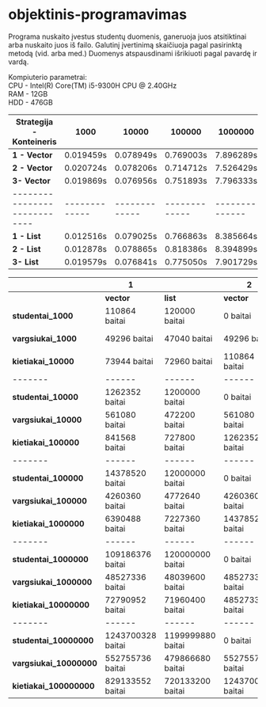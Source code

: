 # objektinis-programavimas
Programa nuskaito įvestus studentų duomenis, ganeruoja juos atsitiktinai arba nuskaito juos iš failo. 
Galutinį įvertinimą skaičiuoja pagal pasirinktą metodą (vid. arba med.) 
Duomenys atspausdinami išrikiuoti pagal pavardę ir vardą. 

Kompiuterio parametrai:  
CPU - Intel(R) Core(TM) i5-9300H CPU @ 2.40GHz  
RAM - 12GB  
HDD - 476GB  





| Strategija - Konteineris               | **1000**    | **10000**   | **100000**  | **1000000**  | **10000000** |
|----------------------------|-------------|-------------|-------------|--------------|--------------|
| **1 - Vector**      | 0.019459s  | 0.078949s  | 0.769003s  | 7.896289s    | 78.485606s   |
| **2 - Vector**      | 0.020724s   | 0.078206s   | 0.714712s  | 7.526429s    | 76.232662s   |
| **3- Vector**       |0.019869s   | 0.076956s  | 0.751893s  | 7.796333s    | 78.954670s  |
|----------------------------|-------------|-------------|-------------|--------------|--------------|
| **1 - List**      | 0.012516s   | 0.079025s  | 0.766863s   | 8.385664s     | 86.425663s  |
| **2 - List**      | 0.012878s  | 0.078865s   | 0.818386s   | 8.394899s    | 81.391470s   |
| **3- List**       | 0.019579s   |  0.076841s  | 0.775050s   | 7.901729s    | 80.529103s   |





|       |      **1**      |      |      **2**      |      |      **3**      |      |
|-------|------------------|------|------------------|------|------------------|------|
|       | **vector**       | **list** | **vector**       | **list** | **vector**       | **list** |
| **studentai_1000** |   110864 baitai               |  120000 baitai        |        0 baitai           |   0 baitai       |     0 baitai        |     0 baitai           |
| **vargsiukai_1000** |     49296 baitai             |  47040 baitai         |      49296 baitai          |   47040 baitai       |    40768 baitai       |   47040 baitai         |
| **kietiakai_10000** |         73944 baitai         |  72960 baitai         |      110864 baitai         |  72960 baitai        |       63232 baitai       |  72960 baitai    |
|-------|------|------|------|------|------|------|
| **studentai_10000** |   1262352 baitai             |  1200000 baitai       |      0 baitai            |   0 baitai       |     0 baitai       |     0 baitai          |
| **vargsiukai_10000** |     561080 baitai           |  472200 baitai        |     561080 baitai         |  472200 baitai        |       409240 baitai   |   472200 baitai        |
| **kietiakai_100000** |         841568 baitai       |  727800 baitai        |        1262352 baitai      |   727800 baitai        |    630760 baitai      |  727800 baitai      |
|-------|------|------|------|------|------|------|
| **studentai_100000** |   14378520 baitai           |  12000000 baitai      |       0 baitai           |   0 baitai       |     0 baitai        |    0 baitai         |
| **vargsiukai_100000** |     4260360 baitai         |  4772640 baitai       |      4260360 baitai      |   4772640 baitai       |     4136288 baitai        |   4772640 baitai       |
| **kietiakai_1000000** |       6390488 baitai       |  7227360 baitai       |       14378520 baitai    |   7227360 baitai       |      6263712 baitai      |    7227360 baitai        |
|-------|------|------|------|------|------|------|
| **studentai_1000000** |   109186376 baitai         |  120000000 baitai      |          0 baitai         |   0 baitai       |       0 baitai      |   0 baitai          |
| **vargsiukai_1000000** |  48527336 baitai          |  48039600 baitai       |      48527336 baitai      |   48039600 baitai       |      41634320 baitai      |  48039600 baitai      |
| **kietiakai_10000000** |  72790952 baitai          |  71960400 baitai       |      48527336 baitai       |  71960400 baitai        |      62365680 baitai     |  71960400 baitai       |
|-------|------|------|------|------|------|------|
| **studentai_10000000** |   1243700328 baitai       |  1199999880 baitai     |    0 baitai                |   0 baitai       |    0 baitai        |     0 baitai            |
| **vargsiukai_10000000** |  552755736 baitai        |  479866680 baitai      |     552755736 baitai       |   479866680 baitai       |     415884456 baitai   |   479866680 baitai        |
| **kietiakai_100000000** |   829133552 baitai       |  720133200 baitai      |     1243700328 baitai        |  720133200 baitai        |      624115440 baitai       |  720133200 baitai     |







